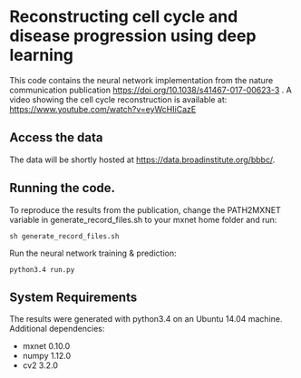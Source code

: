 # Reconstructing cell cycle and disease progression using deep learning
This code contains the neural network implementation from the nature communication publication https://doi.org/10.1038/s41467-017-00623-3 .
A video showing the cell cycle reconstruction is available at: https://www.youtube.com/watch?v=eyWcHIiCazE

## Access the data
The data will be shortly hosted at https://data.broadinstitute.org/bbbc/.

## Running the code.
To reproduce the results from the publication, change the PATH2MXNET variable in generate_record_files.sh to your mxnet home folder and run:

```
sh generate_record_files.sh
```

Run the neural network training & prediction:

```
python3.4 run.py
```

## System Requirements
The results were generated with python3.4 on an Ubuntu 14.04 machine.
Additional dependencies:

* mxnet 0.10.0
* numpy 1.12.0
* cv2   3.2.0



